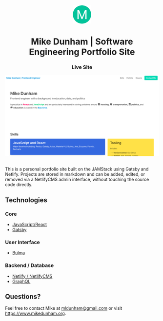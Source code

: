 <p align="center">
  <a href="https://www.mikedunham.org">
    <img alt="Portfolio" src="static/icons/android-chrome-192x192.png" width="60" />
  </a>
</p>
<h1 align="center">
  Mike Dunham | Software Engineering Portfolio Site
</h1>

<h3 align="center" style="font-weight: bold">
  <a href="https://www.mikedunham.org" style="text-decoration: none">Live Site</a>
</h3>
<div align="center">
  <a href="https://www.mikedunham.org">
    <img alt="Portfolio Screenshot" src="static/images/uploads/portfolio.png" style="max-height: 300px" />
  </a>
</div>

\
This is a personal portfolio site built on the JAMStack using Gatsby and Netlify. Projects are stored in markdown and can be added, edited, or removed via a NetlifyCMS admin interface, without touching the source code directly.

## Technologies

### Core

  * [JavaScript/React](https://reactjs.org/)
  * [Gatsby](https://www.gatsbyjs.com/)

### User Interface

  * [Bulma](https://bulma.io/)

### Backend / Database

  * [Netlify / NetlifyCMS](https://www.netlify.com/)
  * [GraphQL](https://www.gatsbyjs.org/docs/graphql/)

## Questions?

Feel free to contact Mike at mldunham@gmail.com or visit https://www.mikedunham.org.
